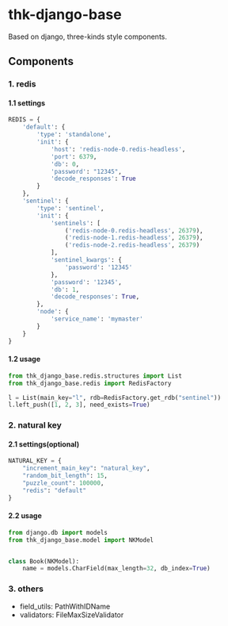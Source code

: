# thk-django-base

Based on django, three-kinds style components.

## Components

### 1. redis

#### 1.1 settings

```python
REDIS = {
    'default': {
        'type': 'standalone',
        'init': {
            'host': 'redis-node-0.redis-headless',
            'port': 6379,
            'db': 0,
            'password': "12345",
            'decode_responses': True
        }
    },
    'sentinel': {
        'type': 'sentinel',
        'init': {
            'sentinels': [
                ('redis-node-0.redis-headless', 26379),
                ('redis-node-1.redis-headless', 26379),
                ('redis-node-2.redis-headless', 26379)
            ],
            'sentinel_kwargs': {
                'password': '12345'
            },
            'password': '12345',
            'db': 1,
            'decode_responses': True,
        },
        'node': {
            'service_name': 'mymaster'
        }
    }
}

```

#### 1.2 usage

```python
from thk_django_base.redis.structures import List
from thk_django_base.redis import RedisFactory

l = List(main_key="l", rdb=RedisFactory.get_rdb("sentinel"))
l.left_push([1, 2, 3], need_exists=True)

```

### 2. natural key

#### 2.1 settings(optional)

```python
NATURAL_KEY = {
    "increment_main_key": "natural_key",
    "random_bit_length": 15,
    "puzzle_count": 100000,
    "redis": "default"
}

```

#### 2.2 usage

```python
from django.db import models
from thk_django_base.model import NKModel


class Book(NKModel):
    name = models.CharField(max_length=32, db_index=True)

```


### 3. others

* field_utils: PathWithIDName
* validators: FileMaxSizeValidator
